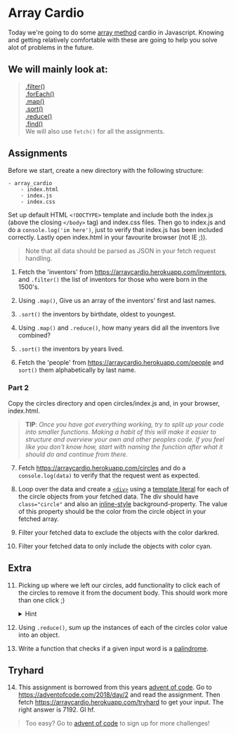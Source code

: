 # Array Cardio

Today we're going to do some [array method](https://developer.mozilla.org/en-US/docs/Web/JavaScript/Reference/Global_Objects/Array#Methods) cardio in Javascript. Knowing and getting relatively comfortable with these are going to help you solve alot of problems in the future.

## We will mainly look at:

> [.filter()](https://developer.mozilla.org/en-US/docs/Web/JavaScript/Reference/Global_Objects/Array/filter)  
[.forEach()](https://developer.mozilla.org/en-US/docs/Web/JavaScript/Reference/Global_Objects/Array/foreach)  
[.map()](https://developer.mozilla.org/en-US/docs/Web/JavaScript/Reference/Global_Objects/Array/map)  
[.sort()](https://developer.mozilla.org/en-US/docs/Web/JavaScript/Reference/Global_Objects/Array/sort)  
[.reduce()](https://developer.mozilla.org/en-US/docs/Web/JavaScript/Reference/Global_Objects/Array/reduce)  
[.find()](https://developer.mozilla.org/en-US/docs/Web/JavaScript/Reference/Global_Objects/Array/find)    
We will also use ```fetch()``` for all the assignments.

## Assignments
Before we start, create a new directory with the following structure:

```
- array_cardio
    - index.html
    - index.js
    - index.css
```
Set up default HTML ```<!DOCTYPE>``` template and include both the index.js (above the closing ```</body>``` tag) and index.css files. Then go to index.js and do a ```console.log('im here')```, just to verify that index.js has been included correctly. Lastly open index.html in your favourite browser (not IE ;)).

> Note that all data should be parsed as JSON in your fetch request handling.

1. Fetch the 'inventors' from <https://arraycardio.herokuapp.com/inventors>, and ```.filter()``` the list of inventors for those who were born in the 1500's.

2. Using ```.map()```, Give us an array of the inventors' first and last names.

3. ```.sort()``` the inventors by birthdate, oldest to youngest.

4. Using ```.map()``` and ```.reduce()```, how many years did all the inventors live combined?

5. ```.sort()``` the inventors by years lived.

6. Fetch the 'people' from <https://arraycardio.herokuapp.com/people> and ```sort()``` them alphabetically by last name.

### Part 2
Copy the circles directory and open circles/index.js and, in your browser, index.html.

> **TIP**: _Once you have got everything working, try to split up your code into smaller functions. Making a habit of this will make it easier to structure and overview your own and other peoples code. If you feel like you don't know how, start with naming the function after what it should do and continue from there._

7. Fetch <https://arraycardio.herokuapp.com/circles> and do a ```console.log(data)``` to verify that the request went as expected.

8. Loop over the data and create a [`<div>`](http://htmlreference.io/element/div) using a [template literal](https://developer.mozilla.org/en-US/docs/Web/JavaScript/Reference/Template_literals) for each of the circle objects from your fetched data.
The div should have ```class="circle"``` and also an [inline-style](https://developer.mozilla.org/en-US/docs/Web/HTML/Global_attributes/style) background-property. The value of this property should be the color from the circle object in your fetched array.

9. Filter your fetched data to exclude the objects with the color darkred.

10. Filter your fetched data to only include the objects with color cyan.

## Extra

11. Picking up where we left our circles, add functionality to click each of the circles to remove it from the document body. This should work more than one click ;)

    <details>
    <summary>Hint</summary>
    Somewhere you want to assign an event listener to each of the elements that you have put into the document body.
    </details>

12. Using ```.reduce()```, sum up the instances of each of the circles color value into an object.

13. Write a function that checks if a given input word is a [palindrome](https://en.wikipedia.org/wiki/Palindrome).

## Tryhard 
14. This assignment is borrowed from this years [advent of code](https://adventofcode.com). Go to <https://adventofcode.com/2018/day/2> and read the assignment. Then fetch <https://arraycardio.herokuapp.com/tryhard> to get your input. The right answer is 7192. Gl hf. 
>Too easy? Go to [advent of code](https://adventofcode.com/) to sign up for more challenges!